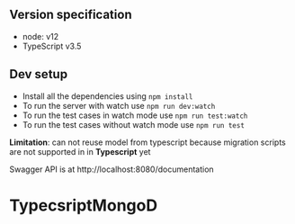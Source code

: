 

## Version specification
- node: v12
- TypeScript v3.5

## Dev setup
- Install all the dependencies using `npm install`
- To run the server with watch use `npm run dev:watch`
- To run the test cases in watch mode use `npm run test:watch`
- To run the test cases without watch mode use `npm run test`



**Limitation**: can not reuse model from typescript because migration scripts are not supported in in **Typescript** yet



Swagger API is at http://localhost:8080/documentation
# TypecsriptMongoD
